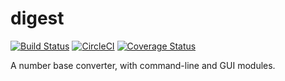 # digest

[![Build Status](https://travis-ci.org/AaronRobson/digest.svg?branch=master)](https://travis-ci.org/AaronRobson/digest)
[![CircleCI](https://circleci.com/gh/AaronRobson/digest.svg?style=svg)](https://circleci.com/gh/AaronRobson/digest)
[![Coverage Status](https://coveralls.io/repos/github/AaronRobson/digest/badge.svg?branch=master)](https://coveralls.io/github/AaronRobson/digest?branch=master)

A number base converter, with command-line and GUI modules.
